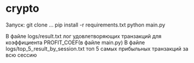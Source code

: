# crypto

Запуск:
git clone ...
pip install -r requirements.txt 
python main.py

В файле logs/result.txt лог удовлетворяющих транзакций для коэффициента PROFIT_COEF(в файле main.py)
В файле logs/top_5_result_by_session.txt топ 5 самых прибыльных транзакций за всю сессию
